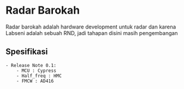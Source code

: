 # Radar Barokah

Radar barokah adalah hardware development untuk radar dan karena Labseni adalah sebuah RND, jadi tahapan disini masih pengembangan


## Spesifikasi
    - Release Note 0.1:
        - MCU : Cypress
        - Half_freq : HMC
        - FMCW : AD416
    
        



